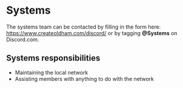 # Systems

The systems team can be contacted by filling in the form here: <https://www.createoldham.com/discord/> or by tagging **@Systems** on Discord.com.

## Systems responsibilities 
- Maintaining the local network
- Assisting members with anything to do with the network

